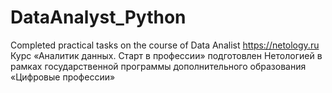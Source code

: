 # DataAnalyst_Python
Completed practical tasks on the course of Data Analist
https://netology.ru
Курс «Аналитик данных. Старт в профессии» подготовлен Нетологией в рамках государственной программы дополнительного образования «Цифровые профессии»

